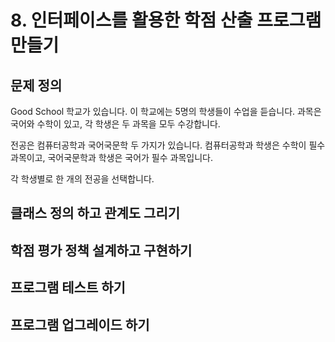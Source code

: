 # 8. 인터페이스를 활용한 학점 산출 프로그램 만들기

## 문제 정의

Good School 학교가 있습니다. 이 학교에는 5명의 학생들이 수업을 듣습니다. 과목은 국어와 수학이 있고, 각 학생은 두 과목을 모두 수강합니다. 

전공은 컴퓨터공학과 국어국문학 두 가지가 있습니다. 컴퓨터공학과 학생은 수학이 필수과목이고, 국어국문학과 학생은 국어가 필수 과목입니다. 

각 학생별로 한 개의 전공을 선택합니다. 




## 클래스 정의 하고 관계도 그리기





## 학점 평가 정책 설계하고 구현하기




## 프로그램 테스트 하기




## 프로그램 업그레이드 하기
